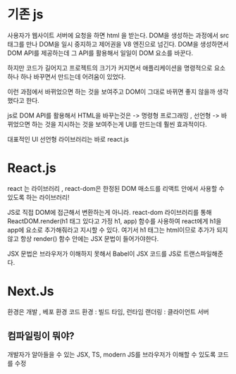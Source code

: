 # 기존 js

사용자가 웹사이트 서버에 요청을 하면 html 을 받는다. 
DOM을 생성하는 과정에서 src 태그를 만나 DOM을 일시 중지하고 제어권을 V8 엔진으로 넘긴다. 
DOM을 생성하면서 DOM API를 제공하는데 그 API를 활용해서 일일이 DOM 요소를 바꾼다. 

하지만 코드가 길어지고 프로젝트의 크기가 커지면서 애플리케이션을 명령적으로 요소 하나 하나 바꾸면서 만드는데 어려움이 있었다.

이런 과점에서 바뀌었으면 하는 것을 보여주고 DOM이 그대로 바뀌면 좋지 않을까 생각했다고 한다. 

js로 DOM API를 활용해서 HTML을 바꾸는것은 -> 명령형 프로그래밍 , 선언형 -> 바뀌었으면 하는 것을 지시하는 것을 보여주는게 UI를 만드는데 훨씬 효과적이다. 

대표적인 UI 선언형 라이브러리는 바로 react.js

# React.js
react 는 라이브러리 , react-dom은 한정된 DOM 매소드를 리액트 안에서 사용할 수 있도록 하는 라이브러리!

JS로 직접 DOM에 접근해서 변환하는게 아니라. react-dom 라이브러리를 통해 ReactDOM.render(h1 태그 있다고 가정 h1, app) 함수를 사용하여 react에게 h1을 app에 요소로 추가해줘라고 지시할 수 있다. 여기서 h1 태그는 html이므로 추가가 되지 않고 항상 render() 함수 안에는 JSX 문법이 들어가야한다. 

JSX 문법은 브라우저가 이해하지 못해서 Babel이 JSX 코드를 JS로 트랜스파일해준다.

# Next.Js

환경은 개발 , 베포 환경 
코드 환경 : 빌드 타임, 런타임
랜더링 : 클라이언트 서버 




## 컴파일링이 뭐야? 
개발자가 알아들을 수 있는 JSX, TS, modern JS를 브라우저가 이해할 수 있도록 코드를 수정
